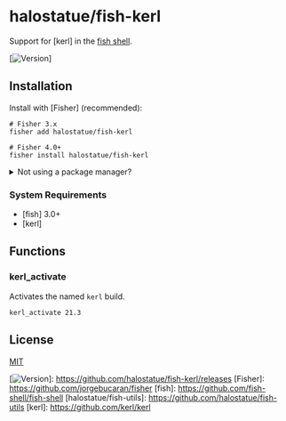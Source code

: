 # halostatue/fish-kerl

Support for [kerl] in the [fish shell].

[![Version]]

## Installation

Install with [Fisher] (recommended):

```fish
# Fisher 3.x
fisher add halostatue/fish-kerl

# Fisher 4.0+
fisher install halostatue/fish-kerl
```

<details>
<summary>Not using a package manager?</summary>

---

Copy `functions/*.fish`, `conf.d/*.fish`, and `completions/*.fish` to your
fish configuration directory preserving the directory structure.
</details>

### System Requirements

- [fish] 3.0+
- [kerl]

## Functions

### kerl_activate

Activates the named `kerl` build.

```shell
kerl_activate 21.3
```

## License

[MIT](LICENCE.md)

[fish shell]: https://fishshell.com "friendly interactive shell"
[Version]: https://img.shields.io/github/tag/halostatue/fish-kerl.svg?label=Version
[![Version]]: https://github.com/halostatue/fish-kerl/releases
[Fisher]: https://github.com/jorgebucaran/fisher
[fish]: https://github.com/fish-shell/fish-shell
[halostatue/fish-utils]: https://github.com/halostatue/fish-utils
[kerl]: https://github.com/kerl/kerl
